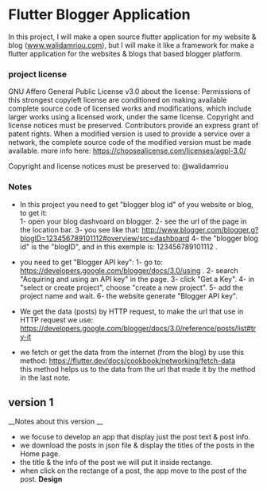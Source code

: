 # Flutter Blogger Application
In this project, I will make a open source flutter application for my website & blog (www.walidamriou.com), but I will make it like a framework for make a flutter application for the websites & blogs that based blogger platform. 

### __project license__
GNU Affero General Public License v3.0
about the license: Permissions of this strongest copyleft license are conditioned on making available complete source code of licensed works and modifications, which include larger works using a licensed work, under the same license. Copyright and license notices must be preserved. Contributors provide an express grant of patent rights. When a modified version is used to provide a service over a network, the complete source code of the modified version must be made available.
more info here: https://choosealicense.com/licenses/agpl-3.0/

Copyright and license notices must be preserved to: @walidamriou 

### __Notes__
* In this project you need to get "blogger blog id" of you website or blog, to get it:  
1- open your blog dashvoard on blogger.
2- see the url of the page in the location bar.
3- you see like that: 
http://www.blogger.com/blogger.g?blogID=123456789101112#overview/src=dashboard
4- the "blogger blog id" is the "blogID", and in this exemple is: 123456789101112 .

* you need to get "Blogger API key":
1- go to: https://developers.google.com/blogger/docs/3.0/using  .
2- search  "Acquiring and using an API key" in the page.
3- click "Get a Key".
4- in "select or create project", choose  "create a new project".
5- add the project name and wait.
6- the website generate  "Blogger API key".  

* We get the data (posts) by HTTP request, to make the url that use in HTTP request we use: 
https://developers.google.com/blogger/docs/3.0/reference/posts/list#try-it

* we fetch or get the data from the internet (from the blog) by use this method: https://flutter.dev/docs/cookbook/networking/fetch-data  
this method helps us to the data from the url that made it by the method in the last note.

## __version 1__
__Notes about this version __  
* we focuse to develop an app that display just the post text & post info.
* we download the posts in json file & display the titles of the posts in the Home page.
* the title & the info of the post we will put it inside rectange.
* when click on the rectange of a post, the app move to the post of the post. 
__Design__

